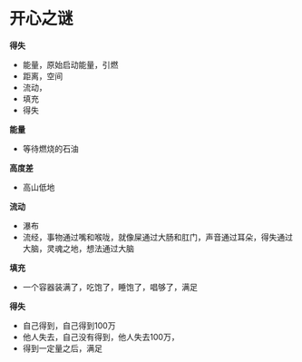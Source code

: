 # 开心之谜



**得失**

* 能量，原始启动能量，引燃
* 距离，空间
* 流动，
* 填充
* 得失

**能量**

* 等待燃烧的石油

**高度差**

* 高山低地

**流动**

* 瀑布
* 流经，事物通过嘴和喉咙，就像屎通过大肠和肛门，声音通过耳朵，得失通过大脑，灵魂之地，想法通过大脑

**填充**

* 一个容器装满了，吃饱了，睡饱了，唱够了，满足

**得失**

* 自己得到，自己得到100万
* 他人失去，自己没有得到，他人失去100万，
* 得到一定量之后，满足

